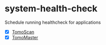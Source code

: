 # system-health-check

Schedule running healthcheck for applications
- [x] [TomoScan](https://tomoscan.io)
- [x] [TomoMaster](https://master.tomochain.com)
